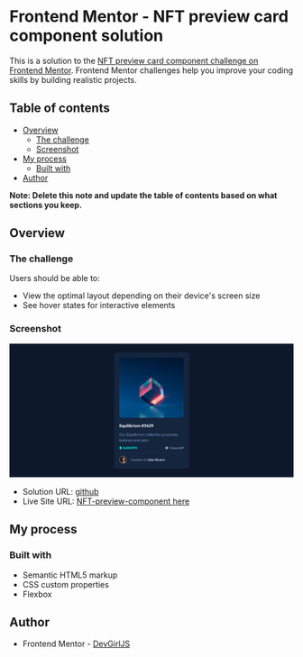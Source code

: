 # Frontend Mentor - NFT preview card component solution

This is a solution to the [NFT preview card component challenge on Frontend Mentor](https://www.frontendmentor.io/challenges/nft-preview-card-component-SbdUL_w0U). Frontend Mentor challenges help you improve your coding skills by building realistic projects. 

## Table of contents

- [Overview](#overview)
  - [The challenge](#the-challenge)
  - [Screenshot](#screenshot)
- [My process](#my-process)
  - [Built with](#built-with)
- [Author](#author)


**Note: Delete this note and update the table of contents based on what sections you keep.**

## Overview

### The challenge

Users should be able to:

- View the optimal layout depending on their device's screen size
- See hover states for interactive elements

### Screenshot

![](./screenshot/NFT-preview-card-component.png)


- Solution URL: [github](https://github.com/DevGirlJS/NFT-preview-card-component)
- Live Site URL: [NFT-preview-component here](https://devgirljs.github.io/NFT-preview-card-component/)

## My process

### Built with

- Semantic HTML5 markup
- CSS custom properties
- Flexbox


## Author
- Frontend Mentor - [DevGirlJS](https://www.frontendmentor.io/profile/DevGirlJS)




